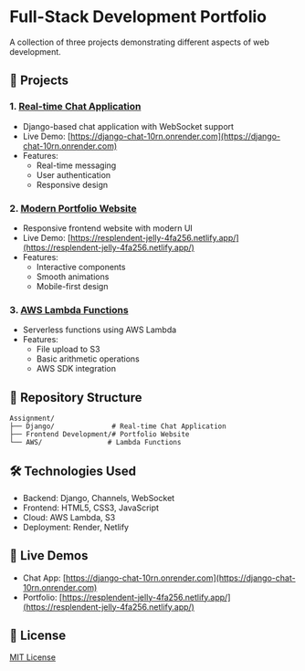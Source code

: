 # Full-Stack Development Portfolio

A collection of three projects demonstrating different aspects of web development.

## 🚀 Projects

### 1. [Real-time Chat Application](Django/chat_project/README.md)
- Django-based chat application with WebSocket support
- Live Demo: [https://django-chat-10rn.onrender.com](https://django-chat-10rn.onrender.com)
- Features:
  - Real-time messaging
  - User authentication
  - Responsive design

### 2. [Modern Portfolio Website](Frontend%20Development/README.md)
- Responsive frontend website with modern UI
- Live Demo: [https://resplendent-jelly-4fa256.netlify.app/](https://resplendent-jelly-4fa256.netlify.app/)
- Features:
  - Interactive components
  - Smooth animations
  - Mobile-first design

### 3. [AWS Lambda Functions](AWS/README.md)
- Serverless functions using AWS Lambda
- Features:
  - File upload to S3
  - Basic arithmetic operations
  - AWS SDK integration

## 📂 Repository Structure
```
Assignment/
├── Django/              # Real-time Chat Application
├── Frontend Development/# Portfolio Website
└── AWS/                # Lambda Functions
```

## 🛠️ Technologies Used

- Backend: Django, Channels, WebSocket
- Frontend: HTML5, CSS3, JavaScript
- Cloud: AWS Lambda, S3
- Deployment: Render, Netlify

## 🚀 Live Demos

- Chat App: [https://django-chat-10rn.onrender.com](https://django-chat-10rn.onrender.com)
- Portfolio: [https://resplendent-jelly-4fa256.netlify.app/](https://resplendent-jelly-4fa256.netlify.app/)

## 📝 License

[MIT License](LICENSE) 